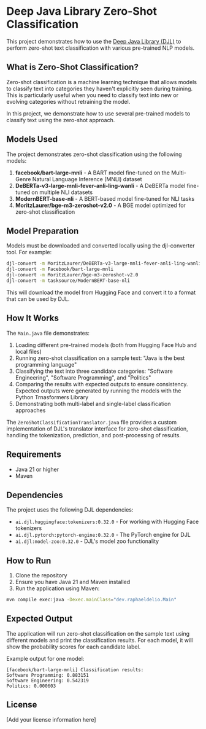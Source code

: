# Deep Java Library Zero-Shot Classification

This project demonstrates how to use the [Deep Java Library (DJL)](https://djl.ai/) to perform zero-shot text classification with various pre-trained NLP models.

## What is Zero-Shot Classification?

Zero-shot classification is a machine learning technique that allows models to classify text into categories they haven't explicitly seen during training. This is particularly useful when you need to classify text into new or evolving categories without retraining the model.

In this project, we demonstrate how to use several pre-trained models to classify text using the zero-shot approach.

## Models Used

The project demonstrates zero-shot classification using the following models:

1. **facebook/bart-large-mnli** - A BART model fine-tuned on the Multi-Genre Natural Language Inference (MNLI) dataset
2. **DeBERTa-v3-large-mnli-fever-anli-ling-wanli** - A DeBERTa model fine-tuned on multiple NLI datasets
3. **ModernBERT-base-nli** - A BERT-based model fine-tuned for NLI tasks
4. **MoritzLaurer/bge-m3-zeroshot-v2.0** - A BGE model optimized for zero-shot classification

## Model Preparation

Models must be downloaded and converted locally using the djl-converter tool. For example:

```bash
djl-convert -m MoritzLaurer/DeBERTa-v3-large-mnli-fever-anli-ling-wanli
djl-convert -m Facebook/bart-large-mnli    
djl-convert -m MoritzLaurer/bge-m3-zeroshot-v2.0   
djl-convert -m tasksource/ModernBERT-base-nli
```

This will download the model from Hugging Face and convert it to a format that can be used by DJL.

## How It Works

The `Main.java` file demonstrates:

1. Loading different pre-trained models (both from Hugging Face Hub and local files)
2. Running zero-shot classification on a sample text: "Java is the best programming language"
3. Classifying the text into three candidate categories: "Software Engineering", "Software Programming", and "Politics"
4. Comparing the results with expected outputs to ensure consistency. Expected outputs were generated by running the models with the Python Trnasformers Library
5. Demonstrating both multi-label and single-label classification approaches

The `ZeroShotClassificationTranslator.java` file provides a custom implementation of DJL's translator interface for zero-shot classification, handling the tokenization, prediction, and post-processing of results.

## Requirements

- Java 21 or higher
- Maven

## Dependencies

The project uses the following DJL dependencies:

- `ai.djl.huggingface:tokenizers:0.32.0` - For working with Hugging Face tokenizers
- `ai.djl.pytorch:pytorch-engine:0.32.0` - The PyTorch engine for DJL
- `ai.djl:model-zoo:0.32.0` - DJL's model zoo functionality

## How to Run

1. Clone the repository
2. Ensure you have Java 21 and Maven installed
3. Run the application using Maven:

```bash
mvn compile exec:java -Dexec.mainClass="dev.raphaeldelio.Main"
```

## Expected Output

The application will run zero-shot classification on the sample text using different models and print the classification results. For each model, it will show the probability scores for each candidate label.

Example output for one model:

```
[facebook/bart-large-mnli] Classification results:
Software Programming: 0.883151
Software Engineering: 0.542319
Politics: 0.000603
```

## License

[Add your license information here]
